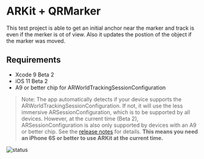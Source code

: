 # ARKit + QRMarker

This test project is able to get an initial anchor near the marker and track is even if the merker is ot of view. Also it updates the postion of the object if the marker was moved.

## Requirements

* Xcode 9 Beta 2
* iOS 11 Beta 2
* A9 or better chip for ARWorldTrackingSessionConfiguration

> Note: The app automatically detects if your device supports the ARWorldTrackingSessionConfiguration. If not, it will use the less immersive ARSessionConfiguration, which is to be supported by all devices. However, at the current time (Beta 2), ARSessionConfiguration is also only supported by devices with an A9 or better chip. See the [release notes](https://9to5mac.com/2017/06/21/apple-ios-11-beta-2/) for details. **This means you need an iPhone 6S or better to use ARKit at the current time.**

![status](https://github.com/evgeniybokhan/ARKit-QRMarker/blob/master/Media/ARKit%20+%20QRMark.gif "Status GIF")
